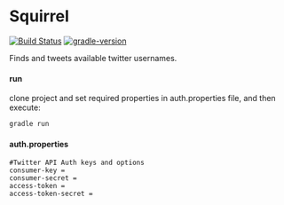 # Squirrel

[![Build Status](https://travis-ci.org/akadir/squirrel.svg?branch=master)](https://travis-ci.org/akadir/squirrel)
[![gradle-version](https://img.shields.io/badge/gradle-5.5.1-brightgreen)](https://img.shields.io/badge/gradle-5.5.1-brightgreen)

Finds and tweets available twitter usernames.

#### run

clone project and set required properties in auth.properties file, and then execute: 

```groovy
gradle run
```

#### auth.properties

```properties
#Twitter API Auth keys and options
consumer-key =
consumer-secret =
access-token = 
access-token-secret =
```
